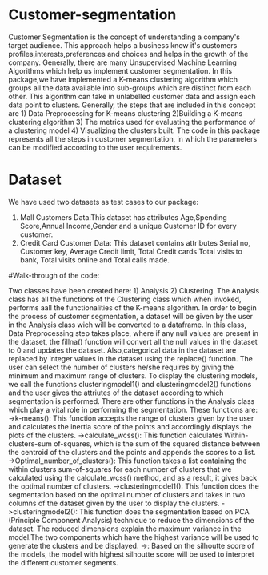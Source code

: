 # Customer-segmentation

Customer Segmentation is the concept of understanding a company's target audience. This approach
helps a business know it's customers profiles,interests,preferences and choices and helps in the growth 
of the company. Generally, there are many Unsupervised Machine Learning Algorithms which help us implement
customer segmentation. 
In this package,we have implemented a K-means clustering algorithm which groups all 
the data available into sub-groups which are distinct from each other. This algorithm can take in unlabelled
customer data and assign each data point to clusters. Generally, the steps that are included in this concept are 1) Data 
Preprocessing for K-means clustering 2)Building a K-means clustering algorithm 3) The metrics
used for evaluating the performance of a clustering model 4) Visualizing the clusters built. The code in this package
represents all the steps in customer segmentation, in which the parameters can be modified according to the 
user requirements.

# Dataset

We have used two datasets as test cases to our package:
1) Mall Customers Data:This dataset has attributes Age,Spending Score,Annual Income,Gender and a unique Customer ID for every customer.
2) Credit Card Customer Data: This dataset contains attributes Serial no, Customer key, Average Credit limit, Total Credit cards 
   Total visits to bank, Total visits online and Total calls made.

#Walk-through of the code:

Two classes have been created here: 1) Analysis 2) Clustering. The Analysis class has all the functions of the Clustering class which
when invoked, performs aall the functionalities of the K-means algorithm. In order to begin the process of customer segmentation, a 
dataset will be given by the user in the Analysis class wich will be converted to a dataframe. In this class, Data Preprocessing step
takes place, where if any null values are present in the dataset, the fillna() function will convert all the null values in the dataset 
to 0 and updates the dataset. Also,categorical data in the dataset are replaced by integer values in the dataset using the replace()
function. The user can select the  number of clusters he/she requires by giving the minimum and maximum range of clusters. To display
the clustering models, we call the functions clusteringmodel1() and clusteringmodel2() functions and the user gives the attriutes of the 
dataset according to which segmentation is performed. There are other functions in the Analysis class which play a vital role in performing
the segmentation. These functions are:
->k-means(): This function accepts the range of clusters given by the user and calculates the inertia score of the points and accordingly
displays the plots of the clusters.
->calculate_wcss(): This function calculates Within-clusters-sum of-squares, which is the sum of the squared distance between the centroid
of the clusters and the points and appends the scores to a list.
->Optimal_number_of_clusters(): This function takes a list containing the within clusters sum-of-squares for each 
number of clusters that we calculated using the calculate_wcss() method, and as a result, it gives back the optimal number of clusters. 
->clusteringmodel1(): This function does the segmentation based on the optimal number of clusters and takes in two columns of the dataset
 given by the user to display the clusters.
->clusteringmodel2():  This function does the segmentation based on PCA (Principle Component Analysis) technique to reduce the dimensions of the dataset.
The reduced dimensions explain the maximum variance in the model.The two components which have the highest variance will be used to generate the clusters 
and be displayed. 
->: Based on the silhoutte score of the models, the model with highest silhoutte score will be used to interpret the different customer segments.